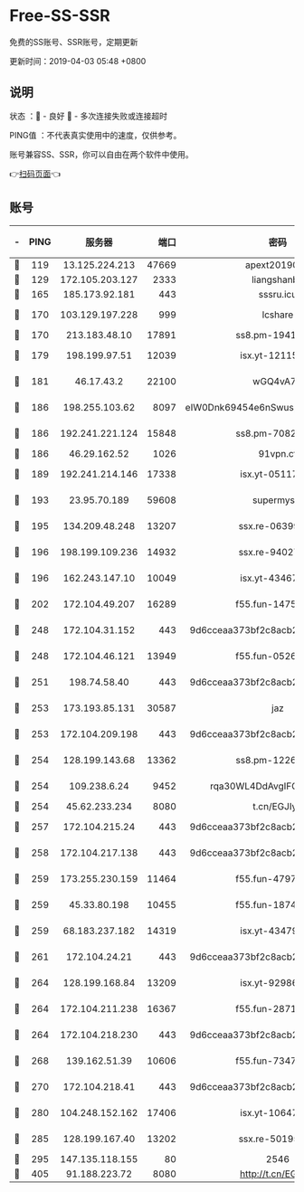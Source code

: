 # Free-SS-SSR

免费的SS账号、SSR账号，定期更新

更新时间：2019-04-03 05:48 +0800

## 说明

状态     ：🙂 - 良好 🙁 - 多次连接失败或连接超时

PING值   ：不代表真实使用中的速度，仅供参考。

账号兼容SS、SSR，你可以自由在两个软件中使用。

👉[扫码页面](https://liesauer.github.io/Free-SS-SSR/)👈

## 账号

|-|PING|服务器|端口|密码|加密方式|区域|
|:----:|:----:|:-----:|-----:|:----:|:----:|:----:|
|🙂|119|13.125.224.213|47669|apext2019001|chacha20|KR|
|🙂|129|172.105.203.127|2333|liangshanbo|chacha20|JP|
|🙂|165|185.173.92.181|443|sssru.icu|rc4-md5|RU|
|🙂|170|103.129.197.228|999|lcshare|aes-256-cfb|US|
|🙂|170|213.183.48.10|17891|ss8.pm-19418557|rc4-md5|RU|
|🙂|179|198.199.97.51|12039|isx.yt-12115421|aes-256-cfb|US|
|🙂|181|46.17.43.2|22100|wGQ4vA7D|aes-256-gcm|RU|
|🙂|186|198.255.103.62|8097|eIW0Dnk69454e6nSwuspv9DmS201tQ0D|aes-256-cfb|US|
|🙂|186|192.241.221.124|15848|ss8.pm-70821304|aes-256-cfb|US|
|🙂|186|46.29.162.52|1026|91vpn.cf|rc4-md5|RU|
|🙂|189|192.241.214.146|17338|isx.yt-05117386|aes-256-cfb|US|
|🙂|193|23.95.70.189|59608|supermyssr|chacha20-ietf|US|
|🙂|195|134.209.48.248|13207|ssx.re-06399370|aes-256-cfb|US|
|🙂|196|198.199.109.236|14932|ssx.re-94027376|aes-256-cfb|US|
|🙂|196|162.243.147.10|10049|isx.yt-43467068|aes-256-cfb|US|
|🙂|202|172.104.49.207|16289|f55.fun-14753338|aes-256-cfb|SG|
|🙂|248|172.104.31.152|443|9d6cceaa373bf2c8acb22e60b6a58be6|aes-256-cfb|US|
|🙂|248|172.104.46.121|13949|f55.fun-05262034|aes-256-cfb|SG|
|🙂|251|198.74.58.40|443|9d6cceaa373bf2c8acb22e60b6a58be6|aes-256-cfb|US|
|🙂|253|173.193.85.131|30587|jaz|aes-256-cfb|US|
|🙂|253|172.104.209.198|443|9d6cceaa373bf2c8acb22e60b6a58be6|aes-256-cfb|US|
|🙂|254|128.199.143.68|13362|ss8.pm-12261880|aes-256-cfb|SG|
|🙂|254|109.238.6.24|9452|rqa30WL4DdAvgIFG6Fs3znzTa|aes-256-cfb|FR|
|🙂|254|45.62.233.234|8080|t.cn/EGJIyrl|rc4-md5|CA|
|🙂|257|172.104.215.24|443|9d6cceaa373bf2c8acb22e60b6a58be6|aes-256-cfb|US|
|🙂|258|172.104.217.138|443|9d6cceaa373bf2c8acb22e60b6a58be6|aes-256-cfb|US|
|🙂|259|173.255.230.159|11464|f55.fun-47976795|aes-256-cfb|US|
|🙂|259|45.33.80.198|10455|f55.fun-18747830|aes-256-cfb|US|
|🙂|259|68.183.237.182|14319|isx.yt-43479630|aes-256-cfb|SG|
|🙂|261|172.104.24.21|443|9d6cceaa373bf2c8acb22e60b6a58be6|aes-256-cfb|US|
|🙂|264|128.199.168.84|13209|isx.yt-92986955|aes-256-cfb|SG|
|🙂|264|172.104.211.238|16367|f55.fun-28710915|aes-256-cfb|US|
|🙂|264|172.104.218.230|443|9d6cceaa373bf2c8acb22e60b6a58be6|aes-256-cfb|US|
|🙂|268|139.162.51.39|10606|f55.fun-73475767|aes-256-cfb|SG|
|🙂|270|172.104.218.41|443|9d6cceaa373bf2c8acb22e60b6a58be6|aes-256-cfb|US|
|🙂|280|104.248.152.162|17406|isx.yt-10647855|aes-256-cfb|SG|
|🙂|285|128.199.167.40|13202|ssx.re-50195661|aes-256-cfb|SG|
|🙂|295|147.135.118.155|80|2546|chacha20|US|
|🙂|405|91.188.223.72|8080|http://t.cn/EGJIyrl|rc4-md5|RU|
